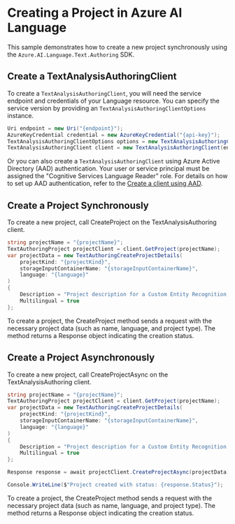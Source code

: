 # Creating a Project in Azure AI Language

This sample demonstrates how to create a new project synchronously using the `Azure.AI.Language.Text.Authoring` SDK.

## Create a TextAnalysisAuthoringClient

To create a `TextAnalysisAuthoringClient`, you will need the service endpoint and credentials of your Language resource. You can specify the service version by providing an `TextAnalysisAuthoringClientOptions` instance.

```C# Snippet:CreateTextAuthoringClientForSpecificApiVersion
Uri endpoint = new Uri("{endpoint}");
AzureKeyCredential credential = new AzureKeyCredential("{api-key}");
TextAnalysisAuthoringClientOptions options = new TextAnalysisAuthoringClientOptions(TextAnalysisAuthoringClientOptions.ServiceVersion.V2025_05_15_Preview);
TextAnalysisAuthoringClient client = new TextAnalysisAuthoringClient(endpoint, credential, options);
```

Or you can also create a `TextAnalysisAuthoringClient` using Azure Active Directory (AAD) authentication. Your user or service principal must be assigned the "Cognitive Services Language Reader" role.
For details on how to set up AAD authentication, refer to the [Create a client using AAD](https://github.com/Azure/azure-sdk-for-net/blob/main/sdk/cognitivelanguage/Azure.AI.Language.Text.Authoring/README.md#create-a-client-using-azure-active-directory-authentication).

## Create a Project Synchronously

To create a new project, call CreateProject on the TextAnalysisAuthoring client.

```C# Snippet:Sample1_TextAuthoring_CreateProject
string projectName = "{projectName}";
TextAuthoringProject projectClient = client.GetProject(projectName);
var projectData = new TextAuthoringCreateProjectDetails(
    projectKind: "{projectKind}",
    storageInputContainerName: "{storageInputContainerName}",
    language: "{language}"
)
{
    Description = "Project description for a Custom Entity Recognition project",
    Multilingual = true
};
```

To create a project, the CreateProject method sends a request with the necessary project data (such as name, language, and project type). The method returns a Response object indicating the creation status.

## Create a Project Asynchronously

To create a new project, call CreateProjectAsync on the TextAnalysisAuthoring client.

```C# Snippet:Sample1_TextAuthoring_CreateProjectAsync
string projectName = "{projectName}";
TextAuthoringProject projectClient = client.GetProject(projectName);
var projectData = new TextAuthoringCreateProjectDetails(
    projectKind: "{projectKind}",
    storageInputContainerName: "{storageInputContainerName}",
    language: "{language}"
)
{
    Description = "Project description for a Custom Entity Recognition project",
    Multilingual = true
};

Response response = await projectClient.CreateProjectAsync(projectData);

Console.WriteLine($"Project created with status: {response.Status}");
```

To create a project, the CreateProject method sends a request with the necessary project data (such as name, language, and project type). The method returns a Response object indicating the creation status.
